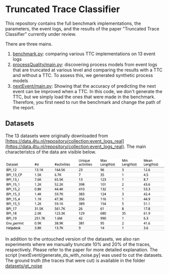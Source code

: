 # Truncated Trace Classifier
This repository contains the full benchmark implementations, the parameters, the event logs, and the results of the paper "Truncated Trace Classifier" currently under review. 

There are three mains. 
1. [benchmark.py](benchmark.py): comparing various TTC implementations on 13 event logs
2. [processQuality/main.py](processQuality/main.py): discovering process models from event logs that are truncated at various level and comparing the results with a TTC and without a TTC. To assess this, we generated synthetic process models 
3. [nextEvent/main.py](nextEvent/main.py): Showing that the accuracy of predicting the next event can be improved when a TTC. In this code, we don't generate the TTC, but we simply load the ones that were made in the benchmark. Therefore, you first need to run the benchmark and change the path of the report.

## Datasets
The 13 datasets were originally downloaded from 
[https://data.4tu.nl/repository/collection:event_logs_real](https://data.4tu.nl/repository/collection:event_logs_real). The main characteristcs of the data are visible below.

![Datasets used for the experiment](doc/datasets.png)

In addition to the untouched version of the datasets, we also ran experiments where we manually truncate 10% and 20% of the traces, respectively. Please refer to the paper for more detailed explanation. The script [nextEvent/generate_ds_with_noise.py] was used to cut the datasets. The ground truth (the traces that were cut) is available in the folder [datasets/gt_noise](datasets/gt_noise)




